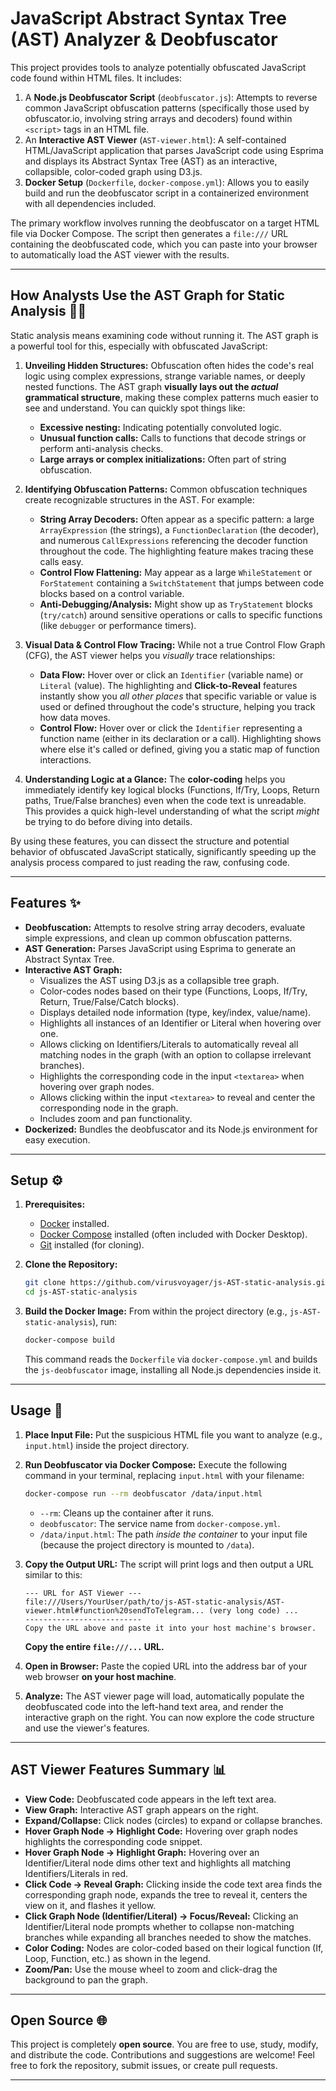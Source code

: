 # JavaScript Abstract Syntax Tree (**AST**) Analyzer & Deobfuscator

This project provides tools to analyze potentially obfuscated JavaScript code found within HTML files. It includes:

1.  A **Node.js Deobfuscator Script** (`deobfuscator.js`): Attempts to reverse common JavaScript obfuscation patterns (specifically those used by obfuscator.io, involving string arrays and decoders) found within `<script>` tags in an HTML file.
2.  An **Interactive AST Viewer** (`AST-viewer.html`): A self-contained HTML/JavaScript application that parses JavaScript code using Esprima and displays its Abstract Syntax Tree (AST) as an interactive, collapsible, color-coded graph using D3.js.
3.  **Docker Setup** (`Dockerfile`, `docker-compose.yml`): Allows you to easily build and run the deobfuscator script in a containerized environment with all dependencies included.

The primary workflow involves running the deobfuscator on a target HTML file via Docker Compose. The script then generates a `file:///` URL containing the deobfuscated code, which you can paste into your browser to automatically load the AST viewer with the results.

---

## How Analysts Use the AST Graph for Static Analysis 🕵️‍♀️

Static analysis means examining code without running it. The AST graph is a powerful tool for this, especially with obfuscated JavaScript:

1.  **Unveiling Hidden Structures:** Obfuscation often hides the code's real logic using complex expressions, strange variable names, or deeply nested functions. The AST graph **visually lays out the *actual* grammatical structure**, making these complex patterns much easier to see and understand. You can quickly spot things like:
    * **Excessive nesting:** Indicating potentially convoluted logic.
    * **Unusual function calls:** Calls to functions that decode strings or perform anti-analysis checks.
    * **Large arrays or complex initializations:** Often part of string obfuscation.

2.  **Identifying Obfuscation Patterns:** Common obfuscation techniques create recognizable structures in the AST. For example:
    * **String Array Decoders:** Often appear as a specific pattern: a large `ArrayExpression` (the strings), a `FunctionDeclaration` (the decoder), and numerous `CallExpressions` referencing the decoder function throughout the code. The highlighting feature makes tracing these calls easy.
    * **Control Flow Flattening:** May appear as a large `WhileStatement` or `ForStatement` containing a `SwitchStatement` that jumps between code blocks based on a control variable.
    * **Anti-Debugging/Analysis:** Might show up as `TryStatement` blocks (`try/catch`) around sensitive operations or calls to specific functions (like `debugger` or performance timers).

3.  **Visual Data & Control Flow Tracing:** While not a true Control Flow Graph (CFG), the AST viewer helps you *visually* trace relationships:
    * **Data Flow:** Hover over or click an `Identifier` (variable name) or `Literal` (value). The highlighting and **Click-to-Reveal** features instantly show you *all other places* that specific variable or value is used or defined throughout the code's structure, helping you track how data moves.
    * **Control Flow:** Hover over or click the `Identifier` representing a function name (either in its declaration or a call). Highlighting shows where else it's called or defined, giving you a static map of function interactions.

4.  **Understanding Logic at a Glance:** The **color-coding** helps you immediately identify key logical blocks (Functions, If/Try, Loops, Return paths, True/False branches) even when the code text is unreadable. This provides a quick high-level understanding of what the script *might* be trying to do before diving into details.

By using these features, you can dissect the structure and potential behavior of obfuscated JavaScript statically, significantly speeding up the analysis process compared to just reading the raw, confusing code.

---

## Features ✨

* **Deobfuscation:** Attempts to resolve string array decoders, evaluate simple expressions, and clean up common obfuscation patterns.
* **AST Generation:** Parses JavaScript using Esprima to generate an Abstract Syntax Tree.
* **Interactive AST Graph:**
    * Visualizes the AST using D3.js as a collapsible tree graph.
    * Color-codes nodes based on their type (Functions, Loops, If/Try, Return, True/False/Catch blocks).
    * Displays detailed node information (type, key/index, value/name).
    * Highlights all instances of an Identifier or Literal when hovering over one.
    * Allows clicking on Identifiers/Literals to automatically reveal all matching nodes in the graph (with an option to collapse irrelevant branches).
    * Highlights the corresponding code in the input `<textarea>` when hovering over graph nodes.
    * Allows clicking within the input `<textarea>` to reveal and center the corresponding node in the graph.
    * Includes zoom and pan functionality.
* **Dockerized:** Bundles the deobfuscator and its Node.js environment for easy execution.

---

## Setup ⚙️

1.  **Prerequisites:**
    * [Docker](https://docs.docker.com/get-docker/) installed.
    * [Docker Compose](https://docs.docker.com/compose/install/) installed (often included with Docker Desktop).
    * [Git](https://git-scm.com/book/en/v2/Getting-Started-Installing-Git) installed (for cloning).

2.  **Clone the Repository:**
    ```bash
    git clone https://github.com/virusvoyager/js-AST-static-analysis.git
    cd js-AST-static-analysis
    ```

3.  **Build the Docker Image:**
    From within the project directory (e.g., `js-AST-static-analysis`), run:
    ```bash
    docker-compose build
    ```
    This command reads the `Dockerfile` via `docker-compose.yml` and builds the `js-deobfuscator` image, installing all Node.js dependencies inside it.

---

## Usage 🚀

1.  **Place Input File:** Put the suspicious HTML file you want to analyze (e.g., `input.html`) inside the project directory.

2.  **Run Deobfuscator via Docker Compose:**
    Execute the following command in your terminal, replacing `input.html` with your filename:
    ```bash
    docker-compose run --rm deobfuscator /data/input.html
    ```
    * `--rm`: Cleans up the container after it runs.
    * `deobfuscator`: The service name from `docker-compose.yml`.
    * `/data/input.html`: The path *inside the container* to your input file (because the project directory is mounted to `/data`).

3.  **Copy the Output URL:**
    The script will print logs and then output a URL similar to this:
    ```
    --- URL for AST Viewer ---
    file:///Users/YourUser/path/to/js-AST-static-analysis/AST-viewer.html#function%20sendToTelegram... (very long code) ...
    --------------------------
    Copy the URL above and paste it into your host machine's browser.
    ```
    **Copy the entire `file:///...` URL.**

4.  **Open in Browser:**
    Paste the copied URL into the address bar of your web browser **on your host machine**.

5.  **Analyze:**
    The AST viewer page will load, automatically populate the deobfuscated code into the left-hand text area, and render the interactive graph on the right. You can now explore the code structure and use the viewer's features.

---

## AST Viewer Features Summary 📊

* **View Code:** Deobfuscated code appears in the left text area.
* **View Graph:** Interactive AST graph appears on the right.
* **Expand/Collapse:** Click nodes (circles) to expand or collapse branches.
* **Hover Graph Node -> Highlight Code:** Hovering over graph nodes highlights the corresponding code snippet.
* **Hover Graph Node -> Highlight Graph:** Hovering over an Identifier/Literal node dims other text and highlights all matching Identifiers/Literals in red.
* **Click Code -> Reveal Graph:** Clicking inside the code text area finds the corresponding graph node, expands the tree to reveal it, centers the view on it, and flashes it yellow.
* **Click Graph Node (Identifier/Literal) -> Focus/Reveal:** Clicking an Identifier/Literal node prompts whether to collapse non-matching branches while expanding all branches needed to show the matches.
* **Color Coding:** Nodes are color-coded based on their logical function (If, Loop, Function, etc.) as shown in the legend.
* **Zoom/Pan:** Use the mouse wheel to zoom and click-drag the background to pan the graph.

---

## Open Source 🌐

This project is completely **open source**. You are free to use, study, modify, and distribute the code. Contributions and suggestions are welcome! Feel free to fork the repository, submit issues, or create pull requests.

---